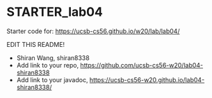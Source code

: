 # STARTER_lab04

Starter code for: <https://ucsb-cs56.github.io/w20/lab/lab04/>

EDIT THIS README!
* Shiran Wang, shiran8338
* Add link to your repo, https://github.com/ucsb-cs56-w20/lab04-shiran8338
* Add link to your javadoc, https://ucsb-cs56-w20.github.io/lab04-shiran8338/

